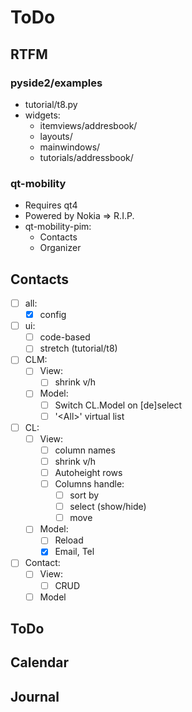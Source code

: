 # ToDo

## RTFM

### pyside2/examples
- tutorial/t8.py
- widgets:
  - itemviews/addresbook/
  - layouts/
  - mainwindows/
  - tutorials/addressbook/

### qt-mobility

- Requires qt4
- Powered by Nokia => R.I.P.
- qt-mobility-pim:
  - Contacts
  - Organizer

## Contacts
- [ ] all:
  - [x] config
- [ ] ui:
  - [ ] code-based
  - [ ] stretch (tutorial/t8)
- [ ] CLM:
  - [ ] View:
    - [ ] shrink v/h
  - [ ] Model:
    - [ ] Switch CL.Model on [de]select
    - [ ] '&lt;All&gt;' virtual list
- [ ] CL:
  - [ ] View:
    - [ ] column names
    - [ ] shrink v/h
    - [ ] Autoheight rows
    - [ ] Columns handle:
       - [ ] sort by
       - [ ] select (show/hide)
       - [ ] move
  - [ ] Model:
    - [ ] Reload
    - [x] Email, Tel
- [ ] Contact:
  - [ ] View:
    - [ ] CRUD
  - [ ] Model

## ToDo
## Calendar
## Journal
